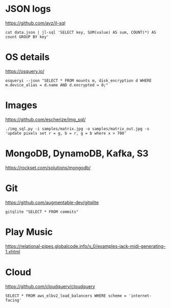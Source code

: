 # JSON logs
https://github.com/avz/jl-sql

```cat data.json | jl-sql 'SELECT key, SUM(value) AS sum, COUNT(*) AS count GROUP BY key'```

# OS details
https://osquery.io/

```osqueryi --json "SELECT * FROM mounts m, disk_encryption d WHERE m.device_alias = d.name AND d.encrypted = 0;"```

# Images
https://github.com/escherize/img_sql/

```./img_sql.py -i samples/matrix.jpg -o samples/matrix_out.jpg -s 'update pixels set r = g, b = r, g = b where x > 700'```

# MongoDB, DynamoDB, Kafka, S3
https://rockset.com/solutions/mongodb/


# Git
https://github.com/augmentable-dev/gitqlite

```gitqlite "SELECT * FROM commits"```


# Play Music
https://relational-pipes.globalcode.info/v_0/examples-jack-midi-generating-1.xhtml

# Cloud
https://github.com/cloudquery/cloudquery

```SELECT * FROM aws_elbv2_load_balancers WHERE scheme = 'internet-facing'```
